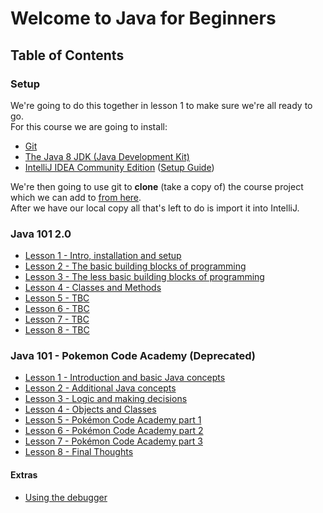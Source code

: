 # Welcome to Java for Beginners

## Table of Contents
### Setup
We're going to do this together in lesson 1 to make sure we're all ready to go.  
For this course we are going to install:

* [Git](https://git-scm.com/downloads)
* [The Java 8 JDK (Java Development Kit)](http://www.oracle.com/technetwork/java/javase/downloads/index.html)
* [IntelliJ IDEA Community Edition](https://www.jetbrains.com/idea/download)
([Setup Guide](intellij-setup.md))

We're then going to use git to **clone** (take a copy of) the course project which we can add to [from here](https://github.com/Ben-Woolley/java-for-beginners).  
After we have our local copy all that's left to do is import it into IntelliJ.

### Java 101 2.0
* [Lesson 1 - Intro, installation and setup](calculator/lesson1.md)
* [Lesson 2 - The basic building blocks of programming](calculator/lesson2.md)
* [Lesson 3 - The less basic building blocks of programming](calculator/lesson3.md)
* [Lesson 4 - Classes and Methods](calculator/lesson4.md)
* [Lesson 5 - TBC](calculator/lesson5.md)
* [Lesson 6 - TBC](calculator/lesson6.md)
* [Lesson 7 - TBC](calculator/lesson7.md)
* [Lesson 8 - TBC](calculator/lesson8.md)

### Java 101 - Pokemon Code Academy (Deprecated)
* [Lesson 1 - Introduction and basic Java concepts](pokemon/lesson1.md)
* [Lesson 2 - Additional Java concepts](pokemon/lesson2.md)
* [Lesson 3 - Logic and making decisions](pokemon/lesson3.md)
* [Lesson 4 - Objects and Classes](pokemon/lesson4.md)
* [Lesson 5 - Pokémon Code Academy part 1](pokemon/lesson5.md)
* [Lesson 6 - Pokémon Code Academy part 2](pokemon/lesson6.md)
* [Lesson 7 - Pokémon Code Academy part 3](pokemon/lesson7.md)
* [Lesson 8 - Final Thoughts](pokemon/lesson8.md)

#### Extras
* [Using the debugger](extra/debugging.md)

